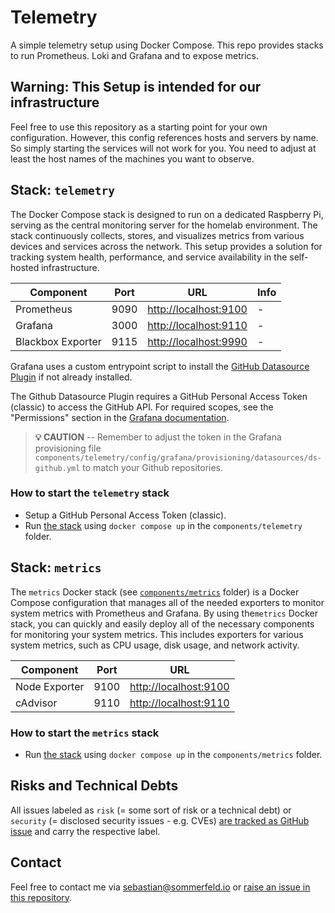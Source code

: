 # Telemetry

A simple telemetry setup using Docker Compose. This repo provides stacks to run Prometheus. Loki and Grafana and to expose metrics.

<!-- ![Project Logo](https://raw.githubusercontent.com/sommerfeld-io/telemetry/refs/heads/main/.assets/logo.png) -->

## Warning: This Setup is intended for our infrastructure

Feel free to use this repository as a starting point for your own configuration. However, this config references hosts and servers by name. So simply starting the services will not work for you. You need to adjust at least the host names of the machines you want to observe.

## Stack: `telemetry`

The Docker Compose stack is designed to run on a dedicated Raspberry Pi, serving as the central monitoring server for the homelab environment. The stack continuously collects, stores, and visualizes metrics from various devices and services across the network. This setup provides a solution for tracking system health, performance, and service availability in the self-hosted infrastructure.

| Component         | Port | URL                     | Info          |
| ----------------- | ---- | ----------------------- | ------------- |
| Prometheus        | 9090 | <http://localhost:9100> | -             |
| Grafana           | 3000 | <http://localhost:9110> | -             |
| Blackbox Exporter | 9115 | <http://localhost:9990> | -             |

Grafana uses a custom entrypoint script to install the [GitHub Datasource Plugin](https://grafana.com/docs/plugins/grafana-github-datasource/latest) if not already installed.

The Github Datasource Plugin requires a GitHub Personal Access Token (classic) to access the GitHub API. For required scopes, see the "Permissions" section in the [Grafana documentation](https://grafana.com/docs/plugins/grafana-github-datasource/latest/setup/token/#permissions).

> **:bulb: CAUTION** -- Remember to adjust the token in the Grafana provisioning file `components/telemetry/config/grafana/provisioning/datasources/ds-github.yml` to match your Github repositories.

### How to start the `telemetry` stack

- Setup a GitHub Personal Access Token (classic). <!-- TODO ... document how to do this and how/where to store the token -->
- Run [the stack](components/telemetry/docker-compose.yml) using `docker compose up` in the `components/telemetry` folder.

## Stack: `metrics`

The `metrics` Docker stack (see [`components/metrics`](components/metrics) folder) is a Docker Compose configuration that manages all of the needed exporters to monitor system metrics with Prometheus and Grafana. By using the`metrics` Docker stack, you can quickly and easily deploy all of the necessary components for monitoring your system metrics. This includes exporters for various system metrics, such as CPU usage, disk usage, and network activity.

| Component     | Port | URL                     |
| ------------- | ---- | ----------------------- |
| Node Exporter | 9100 | <http://localhost:9100> |
| cAdvisor      | 9110 | <http://localhost:9110> |

### How to start the `metrics` stack

- Run [the stack](components/metrics/docker-compose.yml) using `docker compose up` in the `components/metrics` folder.

## Risks and Technical Debts

All issues labeled as `risk` (= some sort of risk or a technical debt) or `security` (= disclosed security issues - e.g. CVEs) [are tracked as GitHub issue](https://github.com/sommerfeld-io/telemetry/issues?q=is%3Aissue+label%3Asecurity%2Crisk+is%3Aopen) and carry the respective label.

## Contact

Feel free to contact me via <sebastian@sommerfeld.io> or [raise an issue in this repository](https://github.com/sommerfeld-io/telemetry/issues).
